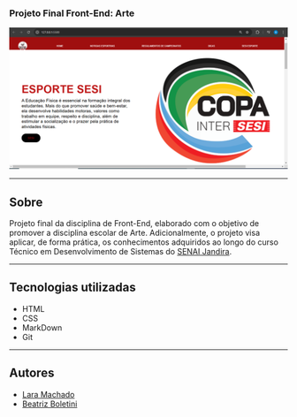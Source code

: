 ### Projeto Final Front-End: Arte

![](./Capturar.PNG)

---

## Sobre 
Projeto final da disciplina de Front-End, elaborado com o objetivo de promover a disciplina escolar de Arte. Adicionalmente, o projeto visa aplicar, de forma prática, os conhecimentos adquiridos ao longo do curso Técnico em Desenvolvimento de Sistemas do [SENAI Jandira](https://sp.senai.br/unidade/jandira/).

---
## Tecnologias utilizadas
- HTML
- CSS
- MarkDown
- Git

---
## Autores

- [Lara Machado](https://github.com/lahoracio)
- [Beatriz Boletini](https://github.com/boletini)
